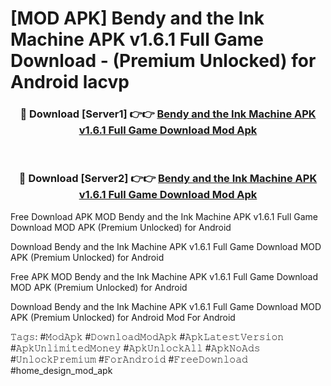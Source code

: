 # [MOD APK] Bendy and the Ink Machine APK v1.6.1 Full Game Download - (Premium Unlocked) for Android lacvp



<div align="center">
<h3>🔴 Download [Server1] 👉👉 <a href="https://momento.my/?title=Bendy_and_the_Ink_Machine_APK_v1.6.1_Full_Game_Download">Bendy and the Ink Machine APK v1.6.1 Full Game Download Mod Apk</a></h3><br>

<h3>🔴 Download [Server2] 👉👉 <a href="https://momento.my/?title=Bendy_and_the_Ink_Machine_APK_v1.6.1_Full_Game_Download">Bendy and the Ink Machine APK v1.6.1 Full Game Download Mod Apk</a></h3>
</div>



Free Download APK MOD Bendy and the Ink Machine APK v1.6.1 Full Game Download MOD APK (Premium Unlocked) for Android

Download Bendy and the Ink Machine APK v1.6.1 Full Game Download MOD APK (Premium Unlocked) for Android

Free APK MOD Bendy and the Ink Machine APK v1.6.1 Full Game Download MOD APK (Premium Unlocked) for Android

Download Bendy and the Ink Machine APK v1.6.1 Full Game Download MOD APK (Premium Unlocked) for Android Mod For Android

𝚃𝚊𝚐𝚜: #𝙼𝚘𝚍𝙰𝚙𝚔 #𝙳𝚘𝚠𝚗𝚕𝚘𝚊𝚍𝙼𝚘𝚍𝙰𝚙𝚔 #𝙰𝚙𝚔𝙻𝚊𝚝𝚎𝚜𝚝𝚅𝚎𝚛𝚜𝚒𝚘𝚗 #𝙰𝚙𝚔𝚄𝚗𝚕𝚒𝚖𝚒𝚝𝚎𝚍𝙼𝚘𝚗𝚎𝚢 #𝙰𝚙𝚔𝚄𝚗𝚕𝚘𝚌𝚔𝙰𝚕𝚕 #𝙰𝚙𝚔𝙽𝚘𝙰𝚍𝚜 #𝚄𝚗𝚕𝚘𝚌𝚔𝙿𝚛𝚎𝚖𝚒𝚞𝚖 #𝙵𝚘𝚛𝙰𝚗𝚍𝚛𝚘𝚒𝚍 #𝙵𝚛𝚎𝚎𝙳𝚘𝚠𝚗𝚕𝚘𝚊𝚍 #home_design_mod_apk
